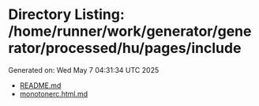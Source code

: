 # Directory Listing: /home/runner/work/generator/generator/processed/hu/pages/include
Generated on: Wed May  7 04:31:34 UTC 2025

- [README.md](README.md)
- [monotonerc.html.md](monotonerc.html.md)
